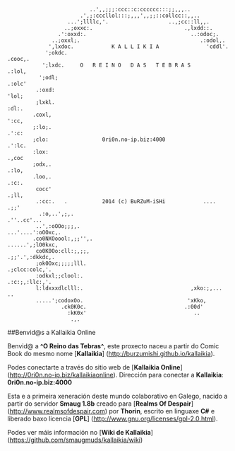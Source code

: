```                            ...''',,;;;;;;,,'''...
                          ..',,;;;:ccc::c:cccccc:::;;,,,..
                       .',;:cccllol:::;,,,',,;;::collcc::,,..
                   ...';llllc,'.                   ..,;cc::ll,,.
                  ..;oxxc:.                             .,lxdd::.
                .':oxxd:.                                 ..:odoc;.
              ..;oxxl;.                                      .:odol,.
             ',lxdoc.            K A L L I K I A               'cddl'.
            ';okdc.                                             .cooc,.
           ';lxdc.     O   R E I N O   D A S   T E B R A S       .:lol,
          ';odl;                                                  .:olc'
         .:oxd:                                                    'lol;
         ;lxkl.                                                     :dl:.
        .coxl,                                                      ':cc,
        ;:lo;.                                                      .':c:
        ;clo:                 0ri0n.no-ip.biz:4000                  .':lc.
        :lox:                                                       .,coc
        ;odx,.                                                      .:lo,
        .loo,.                                                      .:c:.
         cocc'                                                     .;ll,
         .:cc:.   .           2014 (c) BuRZuM-iSHi            .... .;;'
          .:o,..',;,.                                       .''..cc'...
         ..',:oOOo;;;,.                                 ...'....':oOOxc,.
        .co0NXOoool:,;;'',.                             ......',;lO0kxc,
         co0K0Oo:cll:;,;;,                               .;;'.',:dkkdc,.
         ;ok0Oxc;;;;;lll.                                 .;clcc:colc,'.
         :odkxl;;clool:.                                  .:c:;,:llc:,'.
         l:ldxxxdlclll:.                                  ,xko:;,... ..
         .....';codoxOo.                                 'xKko,
                 .ck0K0c.                               .:00d'
                   :kK0x'                                  ..
                    .,.
```

##Benvid@s a Kallaikia Online

Benvid@ a **^O Reino das Tebras^**, este proxecto naceu a partir do Comic Book do mesmo nome [**Kallaikia**] (http://burzumishi.github.io/kallaikia).

Podes conectarte a través do sitio web de [**Kallaikia Online**] (http://0ri0n.no-ip.biz/kallaikiaonline).
Dirección para conectar a **Kallaikia**: **0ri0n.no-ip.biz:4000**

Esta e a primeira xeneraci&oacute;n deste mundo colaborativo en Galego, nacido a partir do servidor **Smaug 1.8b** creado para [**Realms Of Despair**] (http://www.realmsofdespair.com) por **Thorin**, escrito en linguaxe **C#** e liberado baxo licencia [**GPL**] (http://www.gnu.org/licenses/gpl-2.0.html).

Podes ver máis información no [**Wiki de Kallaikia**] (https://github.com/smaugmuds/kallaikia/wiki)
